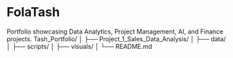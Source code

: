 # FolaTash
Portfolio showcasing Data Analytics, Project Management, AI, and Finance projects.
Tash_Portfolio/
│
├── Project_1_Sales_Data_Analysis/
│   ├── data/
│   ├── scripts/
│   ├── visuals/
│   └── README.md


